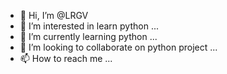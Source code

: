 - 👋 Hi, I’m @LRGV
- 👀 I’m interested in learn python ...
- 🌱 I’m currently learning python ...
- 💞️ I’m looking to collaborate on python project ...
- 📫 How to reach me ...

<!---
LRGV/LRGV is a ✨ special ✨ repository because its `README.md` (this file) appears on your GitHub profile.
You can click the Preview link to take a look at your changes.
--->
